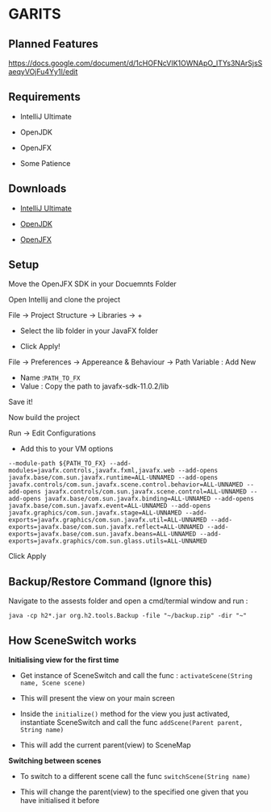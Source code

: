# GARITS



## Planned Features 

https://docs.google.com/document/d/1cHOFNcVIK1OWNApO_lTYs3NArSjsSaeqyVOjFu4Yy1I/edit


## Requirements

- IntelliJ Ultimate

- OpenJDK

- OpenJFX

- Some Patience



## Downloads

- [IntelliJ Ultimate](https://www.jetbrains.com/idea/download/#section=windows)

- [OpenJDK](https://openjdk.java.net/)

- [OpenJFX](https://openjfx.io/)



## Setup

Move the OpenJFX SDK in your Docuemnts Folder

Open Intellij and clone the project 

File -> Project Structure -> Libraries -> + 

- Select the lib folder in your JavaFX folder 

- Click Apply!

File -> Preferences -> Appereance & Behaviour -> Path Variable : Add New 

- Name :`` PATH_TO_FX ``   
- Value : Copy the path to javafx-sdk-11.0.2/lib

Save it!

Now build the project 

Run -> Edit Configurations

- Add this to your VM options

``--module-path
${PATH_TO_FX}
--add-modules=javafx.controls,javafx.fxml,javafx.web
--add-opens
javafx.base/com.sun.javafx.runtime=ALL-UNNAMED
--add-opens
javafx.controls/com.sun.javafx.scene.control.behavior=ALL-UNNAMED
--add-opens
javafx.controls/com.sun.javafx.scene.control=ALL-UNNAMED
--add-opens
javafx.base/com.sun.javafx.binding=ALL-UNNAMED
--add-opens
javafx.base/com.sun.javafx.event=ALL-UNNAMED
--add-opens
javafx.graphics/com.sun.javafx.stage=ALL-UNNAMED
--add-exports=javafx.graphics/com.sun.javafx.util=ALL-UNNAMED
--add-exports=javafx.base/com.sun.javafx.reflect=ALL-UNNAMED
--add-exports=javafx.base/com.sun.javafx.beans=ALL-UNNAMED
--add-exports=javafx.graphics/com.sun.glass.utils=ALL-UNNAMED``

Click Apply



 ## Backup/Restore Command (Ignore this)
 
 Navigate to the assests folder and open a cmd/termial window and run :
 
 `` java -cp h2*.jar org.h2.tools.Backup -file "~/backup.zip" -dir "~" ``
 
 ## How SceneSwitch works
 
 **Initialising view for the first time**
 
 - Get instance of SceneSwitch and call the func : `` activateScene(String name, Scene scene) ``
 
 - This will present the view on your main screen
 
 - Inside the `` initialize() `` method for the view you just activated, instantiate SceneSwitch and call the func `` addScene(Parent parent, String name) ``
 
 - This will add the current parent(view) to SceneMap
 
 **Switching between scenes**
 
 - To switch to a different scene call the func `` switchScene(String name) ``
 
 - This will change the parent(view) to the specified one given that you have initialised it before 
